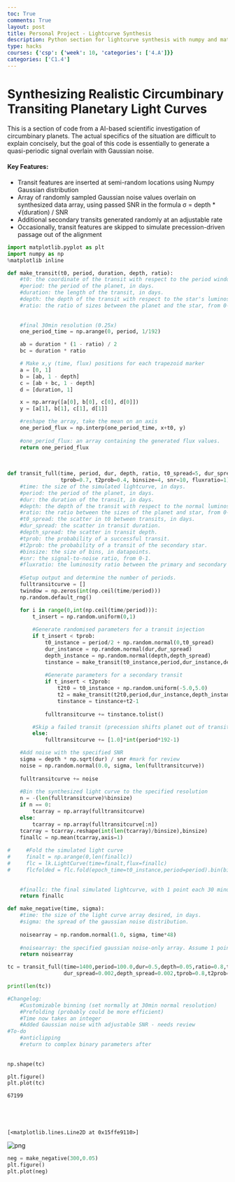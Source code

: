 ```yaml
---
toc: True
comments: True
layout: post
title: Personal Project - Lightcurve Synthesis
description: Python section for lightcurve synthesis with numpy and matplotlib only
type: hacks
courses: {'csp': {'week': 10, 'categories': ['4.A']}}
categories: ['C1.4']
---
```


# Synthesizing Realistic Circumbinary Transiting Planetary Light Curves
<p>This is a section of code from a AI-based scientific investigation of circumbinary planets. The actual specifics of the situation are difficult to explain concisely, but the goal of this code is essentially to generate a quasi-periodic signal overlain with Gaussian noise.</p>

#### Key Features:
- Transit features are inserted at semi-random locations using Numpy Gaussian distribution
- Array of randomly sampled Gaussian noise values overlain on synthesized data array, using passed SNR in the formula σ = depth * √(duration) / SNR
- Additional secondary transits generated randomly at an adjustable rate
- Occasionally, transit features are skipped to simulate precession-driven passage out of the alignment


```python
import matplotlib.pyplot as plt
import numpy as np
%matplotlib inline
```


```python
def make_transit(t0, period, duration, depth, ratio):
    #t0: the coordinate of the transit with respect to the period window.
    #period: the period of the planet, in days.
    #duration: the length of the transit, in days.
    #depth: the depth of the transit with respect to the star's luminosity, from 0-1.
    #ratio: the ratio of sizes between the planet and the star, from 0-1.
    
    
    #final 30min resolution (0.25x)
    one_period_time = np.arange(0, period, 1/192)

    ab = duration * (1 - ratio) / 2
    bc = duration * ratio

    # Make x,y (time, flux) positions for each trapezoid marker
    a = [0, 1]
    b = [ab, 1 - depth]
    c = [ab + bc, 1 - depth]
    d = [duration, 1]

    x = np.array([a[0], b[0], c[0], d[0]])
    y = [a[1], b[1], c[1], d[1]]

    #reshape the array, take the mean on an axis
    one_period_flux = np.interp(one_period_time, x+t0, y)   
    
    #one_period_flux: an array containing the generated flux values.
    return one_period_flux
    
    
    
def transit_full(time, period, dur, depth, ratio, t0_spread=5, dur_spread=0.002, depth_spread=0.002,
                 tprob=0.7, t2prob=0.4, binsize=4, snr=10, fluxratio=1):
    #time: the size of the simulated lightcurve, in days.
    #period: the period of the planet, in days.
    #dur: the duration of the transit, in days.
    #depth: the depth of the transit with respect to the normal luminosity, from 0-1.
    #ratio: the ratio between the sizes of the planet and star, from 0-1.
    #t0_spread: the scatter in t0 between transits, in days.
    #dur_spread: the scatter in transit duration.
    #depth_spread: the scatter in transit depth.
    #tprob: the probability of a successful transit.
    #t2prob: the probability of a transit of the secondary star.
    #binsize: the size of bins, in datapoints.
    #snr: the signal-to-noise ratio, from 0-1.
    #fluxratio: the luminosity ratio between the primary and secondary stars.
    
    #Setup output and determine the number of periods.
    fulltransitcurve = []
    twindow = np.zeros(int(np.ceil(time/period)))
    np.random.default_rng()

    for i in range(0,int(np.ceil(time/period))):
        t_insert = np.random.uniform(0,1)
        
        #Generate randomised parameters for a transit injection
        if t_insert < tprob:
            t0_instance = period/2 + np.random.normal(0,t0_spread)
            dur_instance = np.random.normal(dur,dur_spread)
            depth_instance = np.random.normal(depth,depth_spread)
            tinstance = make_transit(t0_instance,period,dur_instance,depth_instance,ratio)
            
            #Generate parameters for a secondary transit
            if t_insert < t2prob:
                t2t0 = t0_instance + np.random.uniform(-5.0,5.0)
                t2 = make_transit(t2t0,period,dur_instance,depth_instance*fluxratio,ratio)
                tinstance = tinstance+t2-1
            
            fulltransitcurve += tinstance.tolist()

        #Skip a failed transit (precession shifts planet out of transit window)
        else:
            fulltransitcurve += [1.0]*int(period*192-1)

    #Add noise with the specified SNR
    sigma = depth * np.sqrt(dur) / snr #mark for review
    noise = np.random.normal(0.0, sigma, len(fulltransitcurve))
            
    fulltransitcurve += noise
    
    #Bin the synthesized light curve to the specified resolution
    n = -(len(fulltransitcurve)%binsize)
    if n == 0:
        tcarray = np.array(fulltransitcurve)
    else:
        tcarray = np.array(fulltransitcurve[:n])
    tcarray = tcarray.reshape(int(len(tcarray)/binsize),binsize)
    finallc = np.mean(tcarray,axis=1)
    
#     #Fold the simulated light curve
#     finalt = np.arange(0,len(finallc))
#     flc = lk.LightCurve(time=finalt,flux=finallc)
#     flcfolded = flc.fold(epoch_time=t0_instance,period=period).bin(bins=1000) #mark for review
    
    
    #finallc: the final simulated lightcurve, with 1 point each 30 minutes.
    return finallc

def make_negative(time, sigma):
    #time: the size of the light curve array desired, in days.
    #sigma: the spread of the gaussian noise distribution.
    
    noisearray = np.random.normal(1.0, sigma, time*48)
    
    #noisearray: the specified gaussian noise-only array. Assume 1 point = 30 minutes (it doesn't actually matter what the resolution is).
    return noisearray
```


```python
tc = transit_full(time=1400,period=100.0,dur=0.5,depth=0.05,ratio=0.8,t0_spread=1,
                  dur_spread=0.002,depth_spread=0.002,tprob=0.8,t2prob=0.5, snr=3, fluxratio=0.5)

print(len(tc))

#Changelog:
    #Customizable binning (set normally at 30min normal resolution)
    #Prefolding (probably could be more efficient)
    #Time now takes an integer
    #Added Gaussian noise with adjustable SNR - needs review
#To-do
    #anticlipping
    #return to complex binary parameters after
    
    
np.shape(tc)

plt.figure()
plt.plot(tc)
```

    67199





    [<matplotlib.lines.Line2D at 0x15ffe9110>]




    
![png](output_3_2.png)
    



```python
neg = make_negative(300,0.05)
plt.figure()
plt.plot(neg)
```
